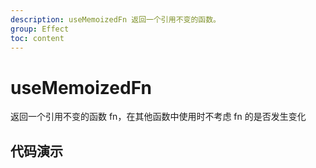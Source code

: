 ```yaml
---
description: useMemoizedFn 返回一个引用不变的函数。
group: Effect
toc: content
---
```


# useMemoizedFn

返回一个引用不变的函数 fn，在其他函数中使用时不考虑 fn 的是否发生变化

## 代码演示

<code src="let-hooks/useMemoizedFn/demos/base.tsx" title="基本用法" description="点击函数没变，单每次点击都会加1"></code>
